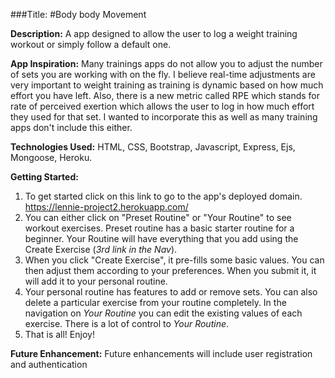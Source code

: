 ###Title: #Body body Movement

**Description:**
  A app designed to allow the user to log a weight training workout or simply follow a default one.

**App Inspiration:**
  Many trainings apps do not allow you to adjust the number of sets you are working with on the fly. I believe real-time adjustments are very important to weight training as training is dynamic based on how much effort you have left. Also, there is a new metric called RPE which stands for rate of perceived exertion which allows the user to log in how much effort they used for that set. I wanted to incorporate this as well as many training apps don't include this either.

**Technologies Used:**
  HTML, CSS, Bootstrap, Javascript, Express, Ejs, Mongoose, Heroku.

**Getting Started:**
  1. To get started click on this link to go to the app's deployed domain.
  https://lennie-project2.herokuapp.com/
  2. You can either click on "Preset Routine" or "Your Routine" to see workout exercises. Preset routine has a basic starter routine for a beginner. Your Routine will have everything that you add using the Create Exercise (*3rd link in the Nav*).
  3. When you click "Create Exercise", it pre-fills some basic values. You can then adjust them according to your preferences. When you submit it, it will add it to your personal routine.
  4. Your personal routine has features to add or remove sets. You can also delete a particular exercise from your routine completely. In the navigation on *Your Routine* you can edit the existing values of each exercise. There is a lot of control to *Your Routine*.
  5. That is all! Enjoy!

  **Future Enhancement:**
  Future enhancements will include user registration and authentication
